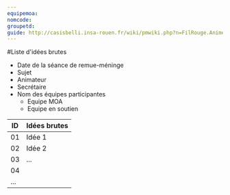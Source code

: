 ```yaml
---
equipemoa: 
nomcode: 
groupetd: 
guide: http://casisbelli.insa-rouen.fr/wiki/pmwiki.php?n=FilRouge.AnimerRemueMeninge
---
```


#Liste d'idées brutes
- Date de la séance de remue-méninge
- Sujet
- Animateur
- Secrétaire
- Nom des équipes participantes
  - Equipe MOA
  - Equipe en soutien

| ID 	| Idées brutes 	|
|----	|--------------	|
| 01 	| Idée 1       	|
| 02 	| Idée 2       	|
| 03 	| ...         	|
| 04 	|              	|
| ...	|              	|
